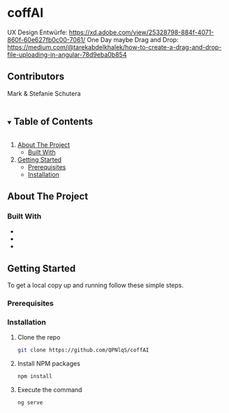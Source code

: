 # coffAI

UX Design Entwürfe: https://xd.adobe.com/view/25328798-884f-4071-860f-60e627fb0c00-7061/
One Day maybe Drag and Drop: https://medium.com/@tarekabdelkhalek/how-to-create-a-drag-and-drop-file-uploading-in-angular-78d9eba0b854

## Contributors

Mark & Stefanie Schutera

<details open="open">
  <summary><h2 style="display: inline-block">Table of Contents</h2></summary>
  <ol>
    <li>
      <a href="#about-the-project">About The Project</a>
      <ul>
        <li><a href="#built-with">Built With</a></li>
      </ul>
    </li>
    <li>
      <a href="#getting-started">Getting Started</a>
      <ul>
        <li><a href="#prerequisites">Prerequisites</a></li>
        <li><a href="#installation">Installation</a></li>
      </ul>
    </li>
  </ol>
</details>

## About The Project

### Built With

- []()
- []()
- []()

## Getting Started

To get a local copy up and running follow these simple steps.

### Prerequisites

### Installation

1. Clone the repo
   ```sh
   git clone https://github.com/QPNlqS/coffAI
   ```
2. Install NPM packages
   ```sh
   npm install
   ```
3. Execute the command
   ```sh
   ng serve
   ```
